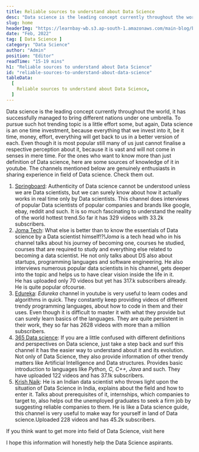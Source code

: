 ```yaml
---
title: Reliable sources to understand about Data Science
desc: "Data science is the leading concept currently throughout the world, it has successfully managed to bring different nations under one umbrella..."
slug: home
headerImg: "https://learnbay-wb.s3.ap-south-1.amazonaws.com/main-blog/blog/source.jpg"
date: "Feb, 2022"
tag: [ Data Science ]
category: "Data Science"
author: "Admin"
position: "Editor"
readTime: "15-19 mins"
h1: "Reliable sources to understand about Data Science"
id: "reliable-sources-to-understand-about-data-science"
tableData:
  [
    Reliable sources to understand about Data Science,
  ]
---
```



Data science is the leading concept currently throughout the world, it has successfully managed to bring different nations under one umbrella. To pursue such hot trending topic is a little effort some, but again, Data science is an one time investment, because everything that we invest into it, be it time, money, effort, everything will get back to us in a better version of each. Even though it is most popular still many of us just cannot finalise a respective perception about it, because it is vast and will not come in senses in mere time. For the ones who want to know more than just definition of Data science, here are some sources of knowledge of it in youtube. The channels mentioned below are genuinely enthusiasts in sharing experience in field of Data science. Check them out.


1. <a href="https://www.youtube.com/c/SpringboardAcademyOnline" target="_blank" rel="nofollow">Springboard</a>: Authenticity of Data science cannot be understood unless we are Data scientists, but we can surely know about how it actually works in real time only by Data scientists. This channel does interviews of popular Data scientists of popular companies and brands like google, ebay, reddit and such. It is so much fascinating to understand the reality of the world hottest trend.So far it has 329 videos with 33.2k subscribers.
2. <a href="https://www.youtube.com/channel/UCV0qA-eDDICsRR9rPcnG7tw" target="_blank" rel="nofollow">Joma Tech</a>: What else is better than to know the essentials of Data science by a Data scientist himself!?!_Joma_ is a tech head who in his channel talks about his journey of becoming one, courses he studied, courses that are required to study and everything else related to becoming a data scientist. He not only talks about DS also about startups, programming languages and software engineering. He also interviews numerous popular data scientists in his channel, gets deeper into the topic and helps us to have clear vision inside the life in it. \
 He has uploaded only 70 videos but yet has 317.k subscribers already. He is quite popular ofcourse.
1. <a href="https://www.youtube.com/user/edurekaIN" target="_blank" rel="nofollow">Edureka</a>: _Edureka_ channel in youtube is very useful to learn codes and algorithms in quick. They constantly keep providing videos of different trendy programming languages, about how to code in them and their uses. Even though it is difficult to master it with what they provide but can surely learn basics of the languages. They are quite persistent in their work, they so far has 2628 videos with more than a million subscribers.
2. <a href="https://www.youtube.com/channel/UCEBpSZhI1X8WaP-kY_2LLcg" target="_blank">365 Data science</a>: If you are a little confused with different definitions and perspectives on Data science, just take a step back and surf this channel it has the easier way to understand about it and its evolution. Not only of Data Science, they also provide information of other trendy matters like Artificial Intelligence and Data structures. Provides basic introduction to languages like _Python, C, C++, Java_ and such. They have uploaded 122 videos and has 37.1k subscribers.
3. <a href="https://www.youtube.com/user/krishnaik06" target="_blank">Krish Naik</a>: He is an Indian data scientist who throws light upon the situation of Data Science in India, explains about the field and how to enter it. Talks about prerequisites of it, internships, which companies to target to, also helps out the unemployed graduates to seek a firm job by suggesting reliable companies to them. He is like a Data science guide, this channel is very useful to make way for yourself in land of Data science.Uploaded 228 videos and has 45.2k subscribers.

If you think want to get more into field of Data Science, visit here

I hope this information will honestly help the Data Science aspirants.
